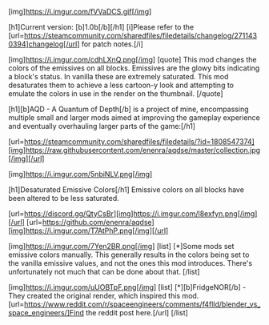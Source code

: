 [img]https://i.imgur.com/fVVaDCS.gif[/img]

[h1]Current version: [b]1.0b[/b][/h1]
[i]Please refer to the [url=https://steamcommunity.com/sharedfiles/filedetails/changelog/2711430394]changelog[/url] for patch notes.[/i]

[img]https://i.imgur.com/cdhLXnQ.png[/img]
[quote]
This mod changes the colors of the emissives on all blocks. Emissives are the glowy bits indicating a block's status. In vanilla these are extremely saturated. This mod desaturates them to achieve a less cartoon-y look and attempting to emulate the colors in use in the render on the thumbnail.
[/quote]

[h1][b]AQD - A Quantum of Depth[/b] is a project of mine, encompassing multiple small and larger mods aimed at improving the gameplay experience and eventually overhauling larger parts of the game:[/h1]

[url=https://steamcommunity.com/sharedfiles/filedetails/?id=1808547374][img]https://raw.githubusercontent.com/enenra/aqdse/master/collection.jpg[/img][/url]

[img]https://i.imgur.com/5nbiNLV.png[/img]

[h1]Desaturated Emissive Colors[/h1]
Emissive colors on all blocks have been altered to be less saturated.

[url=https://discord.gg/QtyCsBr][img]https://i.imgur.com/l8exfyn.png[/img][/url]
[url=https://github.com/enenra/aqdse][img]https://i.imgur.com/T7AtPhP.png[/img][/url]

[img]https://i.imgur.com/7Yen2BR.png[/img]
[list]
[*]Some mods set emissive colors manually. This generally results in the colors being set to the vanilla emissive values, and not the ones this mod introduces. There's unfortunately not much that can be done about that.
[/list]

[img]https://i.imgur.com/uUOBTpF.png[/img]
[list]
[*][b]FridgeNOR[/b] - They created the original render, which inspired this mod. [url=https://www.reddit.com/r/spaceengineers/comments/f4flld/blender_vs_space_engineers/]Find the reddit post here.[/url]
[/list]